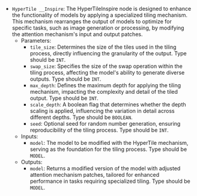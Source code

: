 - `HyperTile __Inspire`: The HyperTileInspire node is designed to enhance the functionality of models by applying a specialized tiling mechanism. This mechanism rearranges the output of models to optimize for specific tasks, such as image generation or processing, by modifying the attention mechanism's input and output patches.
    - Parameters:
        - `tile_size`: Determines the size of the tiles used in the tiling process, directly influencing the granularity of the output. Type should be `INT`.
        - `swap_size`: Specifies the size of the swap operation within the tiling process, affecting the model's ability to generate diverse outputs. Type should be `INT`.
        - `max_depth`: Defines the maximum depth for applying the tiling mechanism, impacting the complexity and detail of the tiled output. Type should be `INT`.
        - `scale_depth`: A boolean flag that determines whether the depth scaling is applied, influencing the variation in detail across different depths. Type should be `BOOLEAN`.
        - `seed`: Optional seed for random number generation, ensuring reproducibility of the tiling process. Type should be `INT`.
    - Inputs:
        - `model`: The model to be modified with the HyperTile mechanism, serving as the foundation for the tiling process. Type should be `MODEL`.
    - Outputs:
        - `model`: Returns a modified version of the model with adjusted attention mechanism patches, tailored for enhanced performance in tasks requiring specialized tiling. Type should be `MODEL`.
